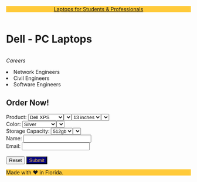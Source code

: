 <html>
<center><header style="background-color: #ffca3a";><head><u>Laptops for Students & Professionals</u></head></header></center>
<body>
<main>
<h1><b>Dell - PC Laptops</b></h1>
<img "https://blob.sololearn.com/courses/np.png"/img>
<p><i>Careers</i></p>
    <li>Network Engineers</li>
    <li>Civil Engineers</li>
    <li>Software Engineers</li>
</body>
</html>
<!--sololearn page-->

<h2><b>Order Now!</b></h2>
<form>
    <label> Product:</label>
    <select>
        <option>Dell XPS</option><option>Dell Inspiron</option>
        <select name="pr1" id="product"</select><br>
    <label> Size:</label>
    <select>
        <option>13 inches</option><option>14 inches</option><option>16 inches</option>
        <select name="s1" id="size"</select>
    </select><br>
    <label> Color:</label>
    <select>
        <option>Silver</option><option>Space Gray</option><option>Onyx Black</option>
        <select name="co" id="color">
    </select><br>
    <label> Storage Capacity:</label>
    <select>
        <option>512gb</option><option>1tb</option><option>2tb</option>
        <select name="sc" id="storage capacity"</select>
    </select><br>
    <label> Name:</label>
    <input type="text id="name"><br>
    <label> Email:</label>
    <input type="text" id="em"><br>
    <br>
    <input type = "reset" value="Reset" class="button">
    <input type = "submit" value="Submit" class="button" style="background-color: #000080; color: #ffca3a" style="border:none" style="border-radius: 5px" onclick ="alert ('Order Confirmed!')">
</form>
</main>
<footer style="background-color: #ffca3a;">Made with ❤️ in Florida.</footer>
